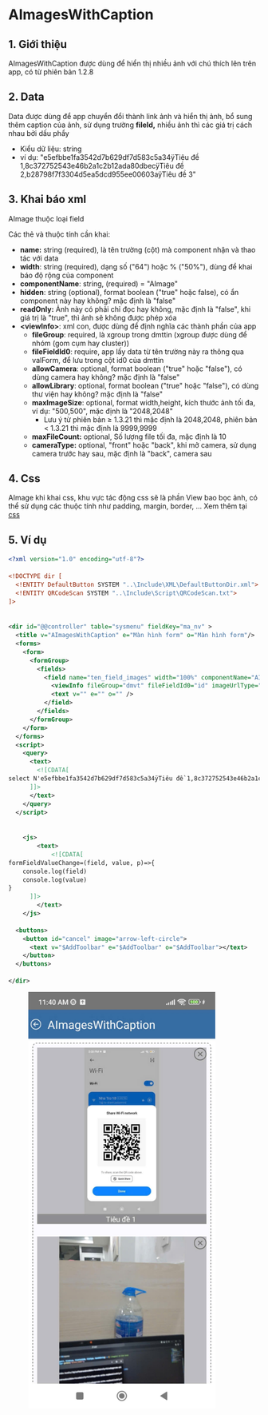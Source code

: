 # AImagesWithCaption

## 1. Giới thiệu

AImagesWithCaption được dùng để hiển thị nhiều ảnh với chú thích lên trên app, có từ phiên bản 1.2.8

## 2. Data

Data được dùng để app chuyển đổi thành link ảnh và hiển thị ảnh, bổ sung thêm caption của ảnh, sử dụng trường **fileId,** nhiều ảnh thì các giá trị cách nhau bởi dấu phẩy

* Kiểu dữ liệu: string
* ví dụ: "e5efbbe1fa3542d7b629df7d583c5a34ÿTiêu đề 1,8c372752543e46b2a1c2b12ada80dbecÿTiêu đề 2,b28798f7f3304d5ea5dcd955ee00603aÿTiêu đề 3"

## 3. Khai báo xml

AImage thuộc loại field

Các thẻ và thuộc tính cần khai:

* **name:** string (required), là tên trường (cột) mà component nhận và thao tác với data
* **width**: string (required), dạng số ("64") hoặc % ("50%"), dùng để khai báo độ rộng của component
* **componentName**: string, (required) = "AImage"
* **hidden**: string (optional), format boolean ("true" hoặc false), có ẩn component này hay không? mặc định là "false"
* **readOnly:** Ảnh này có phải chỉ đọc hay không, mặc định là "false", khi giá trị là "true", thì ảnh sẽ không được phép xóa
* **\<viewInfo>**: xml con, được dùng để định nghĩa các thành phần của app
  * **fileGroup**: required, là xgroup trong dmttin (xgroup được dùng để nhóm (gom cụm hay cluster))
  * **fileFieldId0**: require, app lấy data từ tên trường này ra thông qua valForm, để lưu trong cột id0 của dmttin
  * **allowCamera**: optional, format boolean ("true" hoặc "false"), có dùng camera hay không? mặc định là "false"
  * **allowLibrary**: optional, format boolean ("true" hoặc "false"), có dùng thư viện hay không? mặc định là "false"
  * **maxImageSize**:  optional, format width,height, kích thước ảnh tối đa, ví dụ: "500,500", mặc định là "2048,2048"
    * Lưu ý từ phiên bản ≥ 1.3.21 thì mặc định là 2048,2048, phiên bản < 1.3.21 thì mặc định là 9999,9999
  * **maxFileCount:** optional, Số lượng file tối đa, mặc định là 10
  * **cameraType:** optional, "front" hoặc "back", khi mở camera, sử dụng camera trước hay sau, mặc định là "back", camera sau&#x20;

## 4. Css

AImage khi khai css, khu vực tác động css sẽ là phần View bao bọc ảnh, có thể sử dụng các thuộc tính như padding, margin, border, ... Xem thêm tại [css](../css.md#cac-thuoc-tinh-style)

## 5. Ví dụ

```xml
<?xml version="1.0" encoding="utf-8"?>

<!DOCTYPE dir [
  <!ENTITY DefaultButton SYSTEM "..\Include\XML\DefaultButtonDir.xml">
  <!ENTITY QRCodeScan SYSTEM "..\Include\Script\QRCodeScan.txt">
]>


<dir id="@@controller" table="sysmenu" fieldKey="ma_nv" >
  <title v="AImagesWithCaption" e="Màn hình form" o="Màn hình form"/> 
  <forms>
    <form>
      <formGroup>
        <fields>
          <field name="ten_field_images" width="100%" componentName="AImagesWithCaption" readOnly="false">
            <viewInfo fileGroup="dmvt" fileFieldId0="id" imageUrlType="PRIVATE0" allowCamera="true" allowLibrary="true" maxImageSize="9999,9999" maxFileSize="10240" cameraType="front" maxFileCount="5" />
            <text v="" e="" o="" />
          </field> 
        </fields>
      </formGroup>
    </form>
  </forms>
  <script>
    <query>
      <text>
        <![CDATA[   
select N'e5efbbe1fa3542d7b629df7d583c5a34ÿTiêu đề 1,8c372752543e46b2a1c2b12ada80dbecÿTiêu đề 2,b28798f7f3304d5ea5dcd955ee00603aÿTiêu đề 3' as ten_field_images
      ]]>
      </text>
    </query>
  </script>


	<js>
		<text>
			<![CDATA[  
formFieldValueChange=(field, value, p)=>{
    console.log(field)
	console.log(value)
}
      ]]>
		</text>
	</js>
  
  <buttons>
    <button id="cancel" image="arrow-left-circle">
      <text v="$AddToolbar" e="$AddToolbar" o="$AddToolbar"></text>
    </button>  
  </buttons> 
  
</dir>
```

<figure><img src="../.gitbook/assets/image (76).png" alt="" width="375"><figcaption></figcaption></figure>

